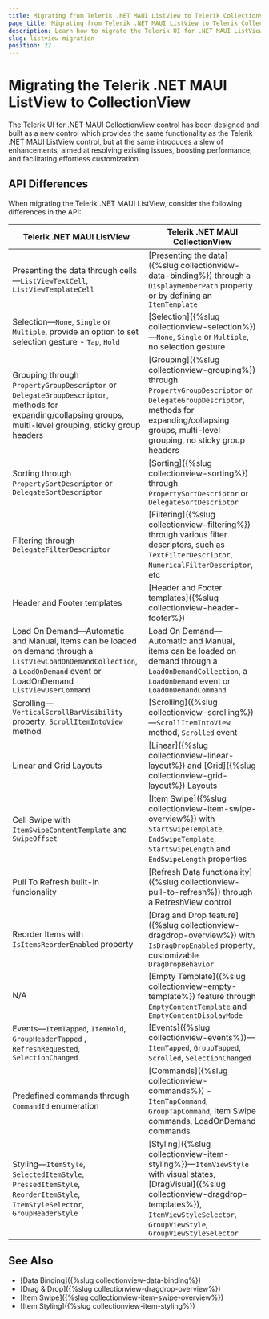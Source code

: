 ```yaml
---
title: Migrating from Telerik .NET MAUI ListView to Telerik CollectionView
page_title: Migrating from Telerik .NET MAUI ListView to Telerik CollectionView
description: Learn how to migrate the Telerik UI for .NET MAUI ListView to the Telerik CollectionView for .NET MAUI.
slug: listview-migration
position: 22
---
```


# Migrating the Telerik .NET MAUI ListView to CollectionView

The Telerik UI for .NET MAUI CollectionView control has been designed and built as a new control which provides the same functionality as the Telerik .NET MAUI ListView control, but at the same introduces a slew of enhancements, aimed at resolving existing issues, boosting performance, and facilitating effortless customization. 

## API Differences

When migrating the Telerik .NET MAUI ListView, consider the following differences in the API:

| Telerik .NET MAUI ListView | Telerik .NET MAUI CollectionView |
| ------------- | ------------- |
| Presenting the data through cells&mdash;`ListViewTextCell`, `ListViewTemplateCell` | [Presenting the data]({%slug collectionview-data-binding%}) through a `DisplayMemberPath` property or by defining an `ItemTemplate` |
 Selection&mdash;`None`, `Single` or `Multiple`, provide an option to set selection gesture - `Tap`, `Hold` | [Selection]({%slug collectionview-selection%})&mdash;`None`, `Single` or `Multiple`, no selection gesture |
| Grouping through `PropertyGroupDescriptor` or `DelegateGroupDescriptor`, methods for expanding/collapsing groups, multi-level grouping, sticky group headers | [Grouping]({%slug collectionview-grouping%}) through `PropertyGroupDescriptor` or `DelegateGroupDescriptor`, methods for expanding/collapsing groups, multi-level grouping, no sticky group headers |
| Sorting through `PropertySortDescriptor` or `DelegateSortDescriptor` | [Sorting]({%slug collectionview-sorting%}) through `PropertySortDescriptor` or `DelegateSortDescriptor` |
| Filtering through `DelegateFilterDescriptor` | [Filtering]({%slug collectionview-filtering%}) through various filter descriptors, such as `TextFilterDescriptor`, `NumericalFilterDescriptor`, etc |
| Header and Footer templates | [Header and Footer templates]({%slug collectionview-header-footer%}) |
| Load On Demand&mdash;Automatic and Manual, items can be loaded on demand through a `ListViewLoadOnDemandCollection`, a `LoadOnDemand` event or LoadOnDemand `ListViewUserCommand`  | Load On Demand&mdash;Automatic and Manual, items can be loaded on demand through a `LoadOnDemandCollection`, a `LoadOnDemand` event or `LoadOnDemandCommand` |
| Scrolling&mdash;`VerticalScrollBarVisibility` property, `ScrollItemIntoView` method | [Scrolling]({%slug collectionview-scrolling%})&mdash;`ScrollItemIntoView` method, `Scrolled` event |
| Linear and Grid Layouts | [Linear]({%slug collectionview-linear-layout%}) and [Grid]({%slug collectionview-grid-layout%}) Layouts |
| Cell Swipe with `ItemSwipeContentTemplate` and `SwipeOffset` | [Item Swipe]({%slug collectionview-item-swipe-overview%}) with `StartSwipeTemplate`, `EndSwipeTemplate`, `StartSwipeLength` and `EndSwipeLength` properties |
| Pull To Refresh built-in funcionality | [Refresh Data functionality]({%slug collectionview-pull-to-refresh%}) through a RefreshView control |
| Reorder Items with `IsItemsReorderEnabled` property | [Drag and Drop feature]({%slug collectionview-dragdrop-overview%}) with `IsDragDropEnabled` property, customizable `DragDropBehavior` | 
| N/A | [Empty Template]({%slug collectionview-empty-template%}) feature through `EmptyContentTemplate` and `EmptyContentDisplayMode` |
| Events&mdash;`ItemTapped`, `ItemHold`, `GroupHeaderTapped` , `RefreshRequested`, `SelectionChanged` | [Events]({%slug collectionview-events%})&mdash;`ItemTapped`, `GroupTapped`, `Scrolled`, `SelectionChanged` |
| Predefined commands through `CommandId` enumeration| [Commands]({%slug collectionview-commands%}) -  `ItemTapCommand`, `GroupTapCommand`, Item Swipe commands, LoadOnDemand commands |
| Styling&mdash;`ItemStyle`, `SelectedItemStyle`, `PressedItemStyle`, `ReorderItemStyle`, `ItemStyleSelector`, `GroupHeaderStyle` | [Styling]({%slug collectionview-item-styling%})&mdash;`ItemViewStyle` with visual states, [DragVisual]({%slug collectionview-dragdrop-templates%}), `ItemViewStyleSelector`, `GroupViewStyle`, `GroupViewStyleSelector`|

## See Also

- [Data Binding]({%slug collectionview-data-binding%})
- [Drag & Drop]({%slug collectionview-dragdrop-overview%})
- [Item Swipe]({%slug collectionview-item-swipe-overview%})
- [Item Styling]({%slug collectionview-item-styling%})
